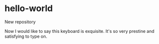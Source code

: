 # hello-world
New repository


Now I would like to say this keyboard is exquisite. It's so very prestine and satisfying to type on.
